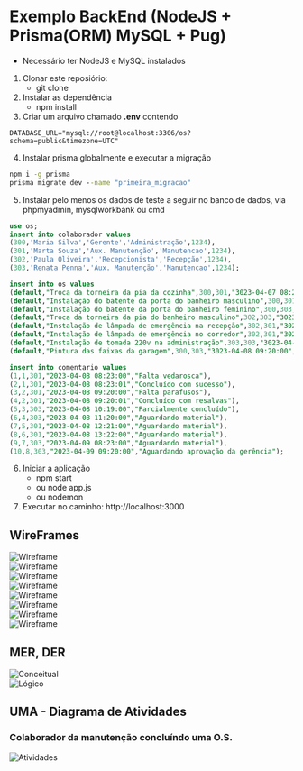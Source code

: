 # Exemplo BackEnd (NodeJS + Prisma(ORM) MySQL + Pug)
* Necessário ter NodeJS e MySQL instalados
1. Clonar este reposiório:
    - git clone
2. Instalar as dependência
    - npm install
3. Criar um arquivo chamado **.env** contendo
```env
DATABASE_URL="mysql://root@localhost:3306/os?schema=public&timezone=UTC"
```
4. Instalar prisma globalmente e executar a migração
```cmd
npm i -g prisma
prisma migrate dev --name "primeira_migracao"
```
5. Instalar pelo menos os dados de teste a seguir no banco de dados, via phpmyadmin, mysqlworkbank ou cmd
```sql
use os;
insert into colaborador values
(300,'Maria Silva','Gerente','Administração',1234),
(301,'Marta Souza','Aux. Manutenção','Manutencao',1234),
(302,'Paula Oliveira','Recepcionista','Recepção',1234),
(303,'Renata Penna','Aux. Manutenção','Manutencao',1234);

insert into os values
(default,"Troca da torneira da pia da cozinha",300,301,"3023-04-07 08:23:00","3023-04-08 08:23:00"),
(default,"Instalação do batente da porta do banheiro masculino",300,301,"3023-04-07 09:20:00","3023-04-08 09:20:00"),
(default,"Instalação do batente da porta do banheiro feminino",300,303,"3023-04-07 10:19:00","3023-04-08 10:19:00"),
(default,"Troca da torneira da pia do banheiro masculino",302,303,"3023-04-07 11:22:00",null),
(default,"Instalação de lâmpada de emergência na recepção",302,301,"3023-04-07 12:23:00",null),
(default,"Instalação de lâmpada de emergência no corredor",302,301,"3023-04-07 13:24:00",null),
(default,"Instalação de tomada 220v na administração",303,303,"3023-04-08 08:23:00",null),
(default,"Pintura das faixas da garagem",300,303,"3023-04-08 09:20:00",null);

insert into comentario values
(1,1,301,"2023-04-08 08:23:00","Falta vedarosca"),
(2,1,301,"2023-04-08 08:23:01","Concluído com sucesso"),
(3,2,301,"2023-04-08 09:20:00","Falta parafusos"),
(4,2,301,"2023-04-08 09:20:01","Concluído com resalvas"),
(5,3,303,"2023-04-08 10:19:00","Parcialmente concluído"),
(6,4,303,"2023-04-08 11:20:00","Aguardando material"),
(7,5,301,"2023-04-08 12:21:00","Aguardando material"),
(8,6,301,"2023-04-08 13:22:00","Aguardando material"),
(9,7,303,"2023-04-09 08:23:00","Aguardando material"),
(10,8,303,"2023-04-09 09:20:00","Aguardando aprovação da gerência");
```
6. Iniciar a aplicação
    - npm start
    - ou node app.js
    - ou nodemon
7. Executar no caminho: http://localhost:3000<br>

## WireFrames
![Wireframe](../../01-proj/aula15/wireframe1.png)<br>
![Wireframe](../../01-proj/aula15/wireframe2.png)<br>
![Wireframe](../../01-proj/aula15/wireframe3.png)<br>
![Wireframe](../../01-proj/aula15/wireframe4.png)<br>
![Wireframe](../../01-proj/aula15/wireframe5.png)<br>
![Wireframe](../../01-proj/aula15/wireframe6.png)<br>
![Wireframe](../../01-proj/aula15/wireframe7.png)<br>
![Wireframe](../../01-proj/aula15/wireframe8.png)<br>
## MER, DER
![Conceitual](../../01-proj/aula15/docs/der-conceitual.png)<br>
![Lógico](.../../01-proj/aula15/docs/der-logico.png)<br>
## UMA - Diagrama de Atividades
### Colaborador da manutenção concluíndo uma O.S.
![Atividades](../../01-proj/aula15/docs/uml-atividades.png)<br>